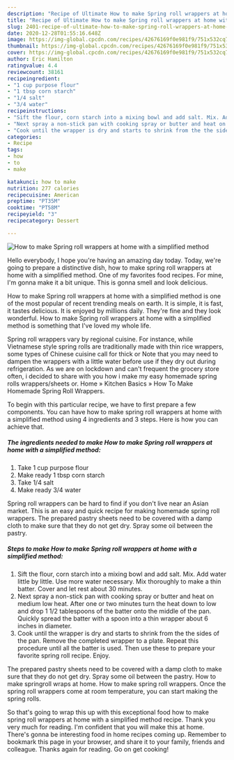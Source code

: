 ```yaml
---
description: "Recipe of Ultimate How to make Spring roll wrappers at home with a simplified method"
title: "Recipe of Ultimate How to make Spring roll wrappers at home with a simplified method"
slug: 2401-recipe-of-ultimate-how-to-make-spring-roll-wrappers-at-home-with-a-simplified-method
date: 2020-12-28T01:55:16.648Z
image: https://img-global.cpcdn.com/recipes/42676169f0e981f9/751x532cq70/how-to-make-spring-roll-wrappers-at-home-with-a-simplified-method-recipe-main-photo.jpg
thumbnail: https://img-global.cpcdn.com/recipes/42676169f0e981f9/751x532cq70/how-to-make-spring-roll-wrappers-at-home-with-a-simplified-method-recipe-main-photo.jpg
cover: https://img-global.cpcdn.com/recipes/42676169f0e981f9/751x532cq70/how-to-make-spring-roll-wrappers-at-home-with-a-simplified-method-recipe-main-photo.jpg
author: Eric Hamilton
ratingvalue: 4.4
reviewcount: 38161
recipeingredient:
- "1 cup purpose flour"
- "1 tbsp corn starch"
- "1/4 salt"
- "3/4 water"
recipeinstructions:
- "Sift the flour, corn starch into a mixing bowl and add salt. Mix. Add water little by little. Use more water necessary. Mix thoroughly to make a thin batter. Cover and let rest about 30 minutes."
- "Next spray a non-stick pan with cooking spray or butter and heat on medium low heat. After one or two minutes turn the heat down to low and drop 1 1/2 tablespoons of the batter onto the middle of the pan. Quickly spread the batter with a spoon into a thin wrapper about 6 inches in diameter."
- "Cook until the wrapper is dry and starts to shrink from the the sides of the pan. Remove the completed wrapper to a plate. Repeat this procedure until all the batter is used. Then use these to prepare your favorite spring roll recipe. Enjoy."
categories:
- Recipe
tags:
- how
- to
- make

katakunci: how to make 
nutrition: 277 calories
recipecuisine: American
preptime: "PT35M"
cooktime: "PT58M"
recipeyield: "3"
recipecategory: Dessert

---
```



![How to make Spring roll wrappers at home with a simplified method](https://img-global.cpcdn.com/recipes/42676169f0e981f9/751x532cq70/how-to-make-spring-roll-wrappers-at-home-with-a-simplified-method-recipe-main-photo.jpg)

Hello everybody, I hope you're having an amazing day today. Today, we're going to prepare a distinctive dish, how to make spring roll wrappers at home with a simplified method. One of my favorites food recipes. For mine, I'm gonna make it a bit unique. This is gonna smell and look delicious.

How to make Spring roll wrappers at home with a simplified method is one of the most popular of recent trending meals on earth. It is simple, it is fast, it tastes delicious. It is enjoyed by millions daily. They're fine and they look wonderful. How to make Spring roll wrappers at home with a simplified method is something that I've loved my whole life.

Spring roll wrappers vary by regional cuisine. For instance, while Vietnamese style spring rolls are traditionally made with thin rice wrappers, some types of Chinese cuisine call for thick or Note that you may need to dampen the wrappers with a little water before use if they dry out during refrigeration. As we are on lockdown and can&#39;t frequent the grocery store often, i decided to share with you how i make my easy homemade spring rolls wrappers/sheets or. Home » Kitchen Basics » How To Make Homemade Spring Roll Wrappers.


To begin with this particular recipe, we have to first prepare a few components. You can have how to make spring roll wrappers at home with a simplified method using 4 ingredients and 3 steps. Here is how you can achieve that.

<!--inarticleads1-->

##### The ingredients needed to make How to make Spring roll wrappers at home with a simplified method:

1. Take 1 cup purpose flour
1. Make ready 1 tbsp corn starch
1. Take 1/4 salt
1. Make ready 3/4 water


Spring roll wrappers can be hard to find if you don&#39;t live near an Asian market. This is an easy and quick recipe for making homemade spring roll wrappers. The prepared pastry sheets need to be covered with a damp cloth to make sure that they do not get dry. Spray some oil between the pastry. 

<!--inarticleads2-->

##### Steps to make How to make Spring roll wrappers at home with a simplified method:

1. Sift the flour, corn starch into a mixing bowl and add salt. Mix. Add water little by little. Use more water necessary. Mix thoroughly to make a thin batter. Cover and let rest about 30 minutes.
1. Next spray a non-stick pan with cooking spray or butter and heat on medium low heat. After one or two minutes turn the heat down to low and drop 1 1/2 tablespoons of the batter onto the middle of the pan. Quickly spread the batter with a spoon into a thin wrapper about 6 inches in diameter.
1. Cook until the wrapper is dry and starts to shrink from the the sides of the pan. Remove the completed wrapper to a plate. Repeat this procedure until all the batter is used. Then use these to prepare your favorite spring roll recipe. Enjoy.


The prepared pastry sheets need to be covered with a damp cloth to make sure that they do not get dry. Spray some oil between the pastry. How to make springroll wraps at home. How to make spring roll wrappers. Once the spring roll wrappers come at room temperature, you can start making the spring rolls. 

So that's going to wrap this up with this exceptional food how to make spring roll wrappers at home with a simplified method recipe. Thank you very much for reading. I'm confident that you will make this at home. There's gonna be interesting food in home recipes coming up. Remember to bookmark this page in your browser, and share it to your family, friends and colleague. Thanks again for reading. Go on get cooking!

